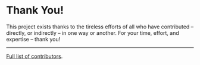Thank You!
==========

This project exists thanks to the tireless efforts of all who have contributed – directly, or indirectly – in one way or another. For your time, effort, and expertise – thank you!

---

[Full list of contributors](//github.com/zambezi/project/contributors).